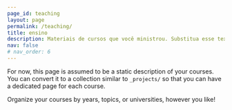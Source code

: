 ```yaml
---
page_id: teaching
layout: page
permalink: /teaching/
title: ensino
description: Materiais de cursos que você ministrou. Substitua esse texto com sua descrição.
nav: false
# nav_order: 6
---
```


For now, this page is assumed to be a static description of your courses. You can convert it to a collection similar to `_projects/` so that you can have a dedicated page for each course.

Organize your courses by years, topics, or universities, however you like!

